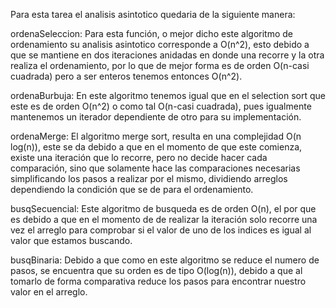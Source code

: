 Para esta tarea el analisis asintotico quedaria de la siguiente manera:

ordenaSeleccion: Para esta función, o mejor dicho este algoritmo de ordenamiento
su analisis asintotico corresponde a O(n^2), esto debido a que se mantiene en dos iteraciones anidadas en donde una recorre y la otra realiza el ordenamiento, por lo que de mejor forma es de orden O(n-casi cuadrada) pero a ser enteros tenemos entonces O(n^2).

ordenaBurbuja: En este algoritmo tenemos igual que en el selection sort que este es de orden O(n^2) o como tal O(n-casi cuadrada), pues igualmente mantenemos un iterador dependiente de otro para su implementación.

ordenaMerge: El algoritmo merge sort, resulta en una complejidad O(n log(n)), este se da debido a que en el momento de que este comienza, existe una iteración que lo recorre, pero no decide hacer cada comparación, sino que solamente hace las comparaciones necesarias simplificando los pasos a realizar por el mismo, dividiendo arreglos dependiendo la condición que se de para el ordenamiento.

busqSecuencial: Este algoritmo de busqueda es de orden O(n), el por que es debido a que en el momento de de realizar la iteración solo recorre una vez el arreglo para comprobar si el valor de uno de los indices es igual al valor que estamos buscando.

busqBinaria: Debido a que como en este algoritmo se reduce el numero de pasos, se encuentra que su orden es de tipo O(log(n)), debido a que al tomarlo de forma comparativa reduce los pasos para encontrar nuestro valor en el arreglo.
